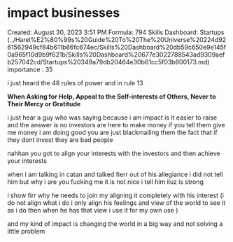 # impact businesses

Created: August 30, 2023 3:51 PM
Formula: 794
Skills Dashboard: Startups (../Harel%E2%80%99s%20Guide%20To%20The%20Universe%20224d9261562949cf84b611b66fc674ec/Skills%20Dashboard%20db59c650e9e145f0a965f10d9b9f621b/Skills%20Dashboard%20677e3022788543ad9309aefb257042cd/Startups%20349a79db20464e30b61cc5f03b600173.md)
importance : 35

i just heard the 48 rules of power and in rule 13 

**When Asking for Help, Appeal to the Self-interests of Others, Never to Their Mercy or Gratitude**

i just hear a guy who was saying because i am impact is it easier to raise and the answer is no investors are here to make money if you tell them give me money i am doing good you are just blackmailing them the fact that if they dont invest they are bad people 

nahhan you got to align your interests with the investors and then achieve your interests 

when i am talking in catan and talked fierr out of his allegiance i did not tell him but why i are you fucking me it is not nice i tell him iluz is strong 

i show firr why he needs to join my aligning it completely with his interest (i do not align what i do i only align his feelings and view of the world to see it as i do then when he has that view i use it for my own use ) 

and my kind of impact is changing the world in a big way and not solving a little problem